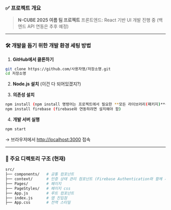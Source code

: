 
### ✅ 프로젝트 개요
> **N-CUBE 2025 여름 팀 프로젝트**
> 프론트엔드: React 기반 UI 개발 진행 중 (백엔드 API 연동은 추후 예정)
---

### 🛠️ 개발을 돕기 위한 개발 환경 세팅 방법

1. **GitHub에서 클론하기**

```bash
git clone https://github.com/사용자명/저장소명.git
cd 저장소명
```

2. **Node.js 설치** (이건 다 되어있겠지?)

3. **의존성 설치**

```bash
npm install (npm install 명령어는 프로젝트에서 필요한 **모든 라이브러리(패키지)**를 package.json 파일 기준으로 자동 설치해 주는 명령어.)
npm install firebase (firebase와 연동하려면 설치해야 함)
```

4. **개발 서버 실행**

```bash
npm start
```

→ 브라우저에서 [http://localhost:3000](http://localhost:3000) 접속

---

### 📁 주요 디렉토리 구조 (현재)

```bash
src/
├── components/   # 공통 컴포넌트
├── context/      # 인증 상태 관리 컴포넌트 (Firebase Authentication와 함께 사용)
├── Pages/        # 페이지
├── PageStyles/   # 페이지 css
├── App.js        # 루트 컴포넌트
├── index.js      # 앱 진입점
├── App.css       # 전역 스타일
```
